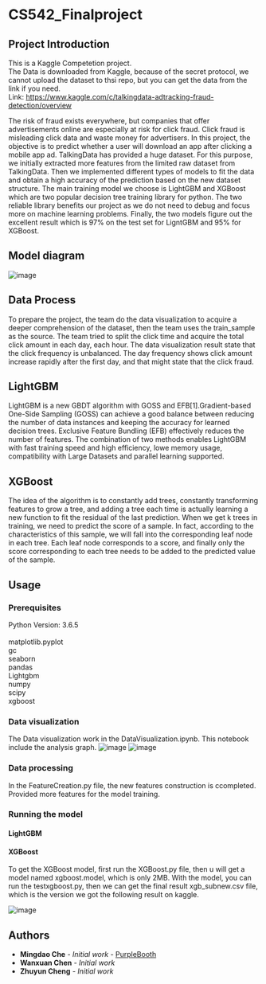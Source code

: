 # CS542_Finalproject

## Project Introduction

This is a Kaggle Competetion project.<br>
The Data is downloaded from Kaggle, because of the secret protocol, we cannot upload the dataset to thsi repo, but you can get the data from the link if you need.<br>
Link: https://www.kaggle.com/c/talkingdata-adtracking-fraud-detection/overview<br>

The risk of fraud exists everywhere, but companies that offer advertisements online are especially at risk for click fraud. Click fraud is misleading click data and waste money for advertisers. In this project, the objective is to predict whether a user will download an app after clicking a mobile app ad. TalkingData has provided a huge dataset. For this purpose, we initially extracted more features from the limited raw dataset from TalkingData. Then we implemented different types of models to fit the data and obtain a high accuracy of the prediction based on the new dataset structure. The main training model we choose is LightGBM and XGBoost which are two popular decision tree training library for python. The two reliable library benefits our project as we do not need to debug and focus more on machine learning problems. Finally, the two models figure out the excellent result which is  97% on the test set for LigntGBM and 95% for XGBoost.<br>


## Model diagram
![image](https://github.com/mdche001/EC542_Finalproject/blob/master/Image/Blank%20Diagram.png)

## Data Process
To prepare the project,  the team do the data visualization to acquire a deeper comprehension of the dataset, then the team uses the train_sample as the source. The team tried to split the click time and acquire the total click amount in each day, each hour. The data visualization result state that the click frequency is unbalanced. The day frequency shows click amount increase rapidly after the first day, and that might state that the click fraud. <br>

## LightGBM 
LightGBM is a new GBDT algorithm with GOSS and EFB[1].Gradient-based One-Side Sampling (GOSS) can achieve a good balance between reducing the number of data instances and keeping the accuracy for learned decision trees. Exclusive Feature Bundling (EFB) effectively reduces the number of features. The combination of two methods enables LightGBM with fast training speed and high efficiency, lowe memory usage, compatibility with Large Datasets and parallel learning supported.

## XGBoost
The idea of the algorithm is to constantly add trees, constantly transforming features to grow a tree, and adding a tree each time is actually learning a new function to fit the residual of the last prediction. When we get k trees in training, we need to predict the score of a sample. In fact, according to the characteristics of this sample, we will fall into the corresponding leaf node in each tree. Each leaf node corresponds to a score, and finally only the score corresponding to each tree needs to be added to the predicted value of the sample. 

## Usage
### Prerequisites

Python Version: 3.6.5<br>	
matplotlib.pyplot<br>
gc<br>
seaborn<br>
pandas<br>
Lightgbm<br>
numpy<br>
scipy<br>
xgboost<br>

### Data visualization


The Data visualization work in the DataVisualization.ipynb. This notebook include the analysis graph.
![image](https://github.com/mdche001/EC542_Finalproject/blob/master/Image/Click_time.png)
![image](https://github.com/mdche001/EC542_Finalproject/blob/master/Image/downloadPercent.png)

### Data processing

In the FeatureCreation.py file, the new features construction is ccompleted. Provided more features for the model training.

### Running the model
#### LightGBM

#### XGBoost
 To get the XGBoost model, first run the XGBoost.py file, then u will get a model named xgboost.model, which is only 2MB. With the model, you can run the testxgboost.py, then we can get the final result xgb_subnew.csv file, which is the version we got the following result on kaggle.
 
![image](https://github.com/mdche001/EC542_Finalproject/blob/master/Image/xgboost.png)



## Authors

* **Mingdao Che** - *Initial work* - [PurpleBooth](https://github.com/mdche001/EC542_Finalproject)
* **Wanxuan Chen** - *Initial work*
* **Zhuyun Cheng** - *Initial work*
